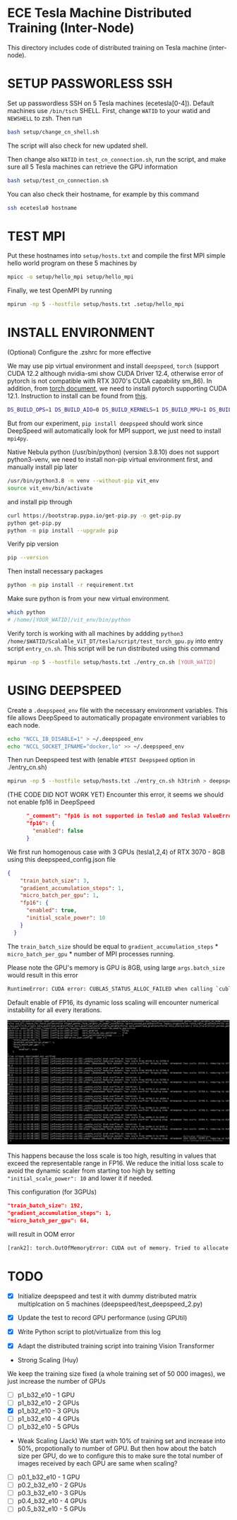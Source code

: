 # ECE Tesla Machine Distributed Training (Inter-Node)

This directory includes code of distributed training on Tesla machine (inter-node).


SETUP PASSWORLESS SSH
=====================

Set up passwordless SSH on 5 Tesla machines (ecetesla[0-4]). Default machines use `/bin/tsch` SHELL. First, change `WATID` to your watid and `NEWSHELL` to zsh. Then run

```sh
bash setup/change_cn_shell.sh
```

The script will also check for new updated shell.

Then change also `WATID` in `test_cn_connection.sh`, run the script, and make sure all 5 Tesla machines can retrieve the GPU information

```sh
bash setup/test_cn_connection.sh
```

You can also check their hostname, for example by this command

```sh
ssh ecetesla0 hostname
```

TEST MPI
========

Put these hostnames into `setup/hosts.txt` and compile the first MPI simple hello world program on these 5 machines by

```sh
mpicc -o setup/hello_mpi setup/hello_mpi
```

Finally, we test OpenMPI by running

```sh
mpirun -np 5 --hostfile setup/hosts.txt .setup/hello_mpi
```

INSTALL ENVIRONMENT
===================

(Optional) Configure the .zshrc for more effective

We may use pip virtual environment and install `deepspeed`, `torch` (support CUDA 12.2 although nvidia-smi show CUDA Driver 12.4, otherwise error of pytorch is not compatible with RTX 3070's CUDA capability sm_86). In addition, from [torch document](https://pytorch.org/get-started/locally/), we need to install pytorch supporting CUDA 12.1. Instruction to install can be found from [this](https://www.deepspeed.ai/getting-started/#multi-node-environment-variables).  

```sh
DS_BUILD_OPS=1 DS_BUILD_AIO=0 DS_BUILD_KERNELS=1 DS_BUILD_MPU=1 DS_BUILD_MII=0 pip install deepspeed
``` 

But from our experiment, `pip install deepspeed` should work since DeepSpeed will automatically look for MPI support, we just need to install `mpi4py`.

Native Nebula python (/usr/bin/python) (version 3.8.10) does not support python3-venv, we need to install non-pip virtual environment first, and manually install pip later

```sh
/usr/bin/python3.8 -m venv --without-pip vit_env
source vit_env/bin/activate
```

and install pip through

```sh
curl https://bootstrap.pypa.io/get-pip.py -o get-pip.py
python get-pip.py
python -m pip install --upgrade pip
```

Verify pip version

```sh
pip --version
```

Then install necessary packages

```sh
python -m pip install -r requirement.txt
```

Make sure python is from your new virtual environment.

```sh
which python
# /home/[YOUR_WATID]/vit_env/bin/python
```

Verify torch is working with all machines by addding `python3 /home/$WATID/Scalable_ViT_DT/tesla/script/test_torch_gpu.py` into entry script `entry_cn.sh`. This script will be run distributed using this command

```sh
mpirun -np 5 --hostfile setup/hosts.txt ./entry_cn.sh [YOUR_WATID]
```

USING DEEPSPEED
===============

Create a `.deepspeed_env` file with the necessary environment variables. This file allows DeepSpeed to automatically propagate environment variables to each node.

```sh
echo "NCCL_IB_DISABLE=1" > ~/.deepspeed_env
echo "NCCL_SOCKET_IFNAME=^docker,lo" >> ~/.deepspeed_env
```

Then run Deepspeed test with (enable `#TEST Deepspeed` option in ./entry_cn.sh)

```sh
mpirun -np 5 --hostfile setup/hosts.txt ./entry_cn.sh h3trinh > deepspeed/run_test_deepspeed.log
```

(THE CODE DID NOT WORK YET) Encounter this error, it seems we should not enable fp16 in DeepSpeed

```json
      "_comment": "fp16 is not supported in Tesla0 and Tesla3 ValueError: Type fp16 is not supported", 
      "fp16": {
        "enabled": false
      }
```

We first run homogenous case with 3 GPUs (tesla1,2,4) of RTX 3070 - 8GB using this deepspeed_config.json file
```json
{
    "train_batch_size": 3,
    "gradient_accumulation_steps": 1,
    "micro_batch_per_gpu": 1,
    "fp16": {
      "enabled": true,
      "initial_scale_power": 10
    }
  }
```

The `train_batch_size` should be equal to `gradient_accumulation_steps` * `micro_batch_per_gpu` * number of MPI processes running.

Please note the GPU's memory is GPU is 8GB, using large `args.batch_size` would result in this error

```sh
RuntimeError: CUDA error: CUBLAS_STATUS_ALLOC_FAILED when calling `cublasCreate(handle)
``` 

Default enable of FP16, its dynamic loss scaling will encounter numerical instability for all every iterations. 

![default_enable_fp16.png](image/default_enable_fp16.png)

This happens because the loss scale is too high, resulting in values that exceed the representable range in FP16. We reduce the initial loss scale to avoid the dynamic scaler from starting too high by setting `"initial_scale_power": 10` and lower it if needed.
 

 This configuration (for 3GPUs)

 ```json
"train_batch_size": 192,
"gradient_accumulation_steps": 1,
"micro_batch_per_gpu": 64,
 ```
 
 will result in OOM error

 ```sh
 [rank2]: torch.OutOfMemoryError: CUDA out of memory. Tried to allocate 56.00 MiB. GPU 0 has a total capacity of 7.79 GiB of which 20.75 MiB is free. Process 3441597 has 2.54 GiB memory in use. Process 2618016 has 274.00 MiB memory in use. Process 2618019 has 274.00 MiB memory in use. Process 2618020 has 274.00 MiB memory in use. Including non-PyTorch memory, this process has 4.41 GiB memory in use. Of the allocated memory 3.90 GiB is allocated by PyTorch, and 220.70 MiB is reserved by PyTorch but unallocated. If reserved but unallocated memory is large try setting PYTORCH_CUDA_ALLOC_CONF=expandable_segments:True to avoid fragmentation.  See documentation for Memory Management  (https://pytorch.org/docs/stable/notes/cuda.html#environment-variables)
```

TODO
====

- [x] Initialize deepspeed and test it with dummy distributed matrix multiplcation on 5 machines (deepspeed/test_deepspeed_2.py)

- [x] Update the test to record GPU performance (using GPUtil)

- [x] Write Python script to plot/virtualize from this log

- [x] Adapt the distributed training script into training Vision Transformer

- Strong Scaling (Huy)

We keep the training size fixed (a whole training set of 50 000 images), we just increase the number of GPUs

- [ ] p1_b32_e10 - 1 GPU
- [ ] p1_b32_e10 - 2 GPUs
- [x] p1_b32_e10 - 3 GPUs
- [ ] p1_b32_e10 - 4 GPUs 
- [ ] p1_b32_e10 - 5 GPUs

- Weak Scaling (Jack)
We start with 10% of training set and increase into 50%, propotionally to number of GPU. But then how about the batch size per GPU, do we to configure this to make sure the total number of images received by each GPU are same when scaling?

- [ ] p0.1_b32_e10 - 1 GPU
- [ ] p0.2_b32_e10 - 2 GPUs
- [ ] p0.3_b32_e10 - 3 GPUs
- [ ] p0.4_b32_e10 - 4 GPUs
- [ ] p0.5_b32_e10 - 5 GPUs